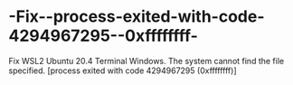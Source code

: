 # -Fix--process-exited-with-code-4294967295--0xffffffff-
Fix WSL2 Ubuntu 20.4 Terminal Windows. The system cannot find the file specified. [process exited with code 4294967295 (0xffffffff)]

